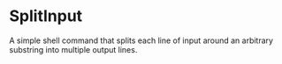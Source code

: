 # SplitInput
A simple shell command that splits each line of input around an arbitrary substring into multiple output lines.
